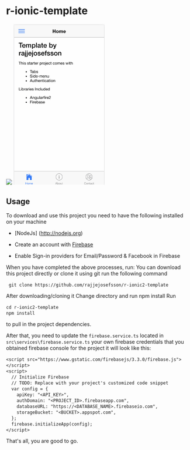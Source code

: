 # r-ionic-template



<p>
   <img src="https://github.com/rajjejosefsson/r-ionic2-template/blob/master/src/assets/images/Skärmavbild%202017-01-29%20kl.%2011.55.31.png" width="250"/>
  
   <img src="https://github.com/rajjejosefsson/r-ionic2-template/blob/master/src/assets/images/side-menu.gif" width="250"/>

</p>




## Usage

To download and use this project you need to have the following installed on your machine

* [NodeJs] (http://nodejs.org)

* Create an account with [Firebase](http://firebase.google.com)

* Enable Sign-in providers for Email/Password & Facebook in Firebase

When you have completed the above processes, run:
You can download this project directly or clone it using git
run the following command
```
 git clone https://github.com/rajjejosefsson/r-ionic2-template
`````

After downloading/cloning it
Change directory and run npm install
Run
```
cd r-ionic2-template
npm install
```
to pull in the project dependencies.

After that, you need to update the `firebase.service.ts` located in `src\services\firebase.service.ts` your own firebase credentials that you obtained firebase console for the project
it will look like this:

```
<script src="https://www.gstatic.com/firebasejs/3.3.0/firebase.js"></script>
<script>
  // Initialize Firebase
  // TODO: Replace with your project's customized code snippet
  var config = {
    apiKey: "<API_KEY>",
    authDomain: "<PROJECT_ID>.firebaseapp.com",
    databaseURL: "https://<DATABASE_NAME>.firebaseio.com",
    storageBucket: "<BUCKET>.appspot.com",
  };
  firebase.initializeApp(config);
</script>
```

That's all, you are good to go.


